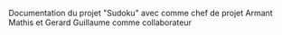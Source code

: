 Documentation du projet "Sudoku" avec comme chef de projet Armant Mathis et Gerard Guillaume comme collaborateur

